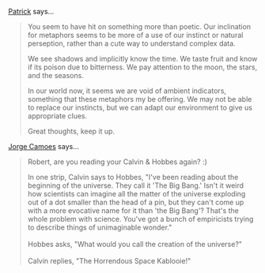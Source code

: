 <a href="http://prototype.thmvmnt.com" rel="nofollow noopener" target="_blank">Patrick</a> says…
>	<p>You seem to have hit on something more than poetic. Our inclination for metaphors seems to be more of a use of our instinct or natural perseption, rather than a cute way to understand complex data.</p>
>	<p>We see shadows and implicitly know the time. We taste fruit and know if its poison due to bitterness. We pay attention to the moon, the stars, and the seasons.</p>
>	<p>In our world now, it seems we are void of ambient indicators, something that these metaphors my be offering. We may not be able to replace our instincts, but we can adapt our environment to give us appropriate clues.</p>
>	<p>Great thoughts, keep it up.</p>

<a href="http://charts.jorgecamoes.com" rel="nofollow noopener" target="_blank">Jorge Camoes</a> says…
>	<p>Robert, are you reading your Calvin &amp; Hobbes again? :)</p>
>	<p>In one strip, Calvin says to Hobbes, "I've been reading about the beginning of the universe. They call it 'The Big Bang.' Isn't it weird how scientists can imagine all the matter of the universe exploding out of a dot smaller than the head of a pin, but they can't come up with a more evocative name for it than 'the Big Bang'? That's the whole problem with science. You've got a bunch of empiricists trying to describe things of unimaginable wonder."<br /><br />Hobbes asks, "What would you call the creation of the universe?"<br /><br />Calvin replies, "The Horrendous Space Kablooie!"</p>
>	<p> </p>
